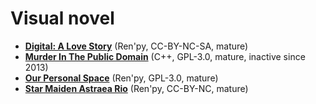 [comment]: # (autogenerated content, do not edit)
# Visual novel

- **[Digital: A Love Story](digital_a_love_story.md)** (Ren'py, CC-BY-NC-SA, mature)
- **[Murder In The Public Domain](murder_in_the_public_domain.md)** (C++, GPL-3.0, mature, inactive since 2013)
- **[Our Personal Space](our_personal_space.md)** (Ren'py, GPL-3.0, mature)
- **[Star Maiden Astraea Rio](star_maiden_rio.md)** (Ren'py, CC-BY-NC, mature)
